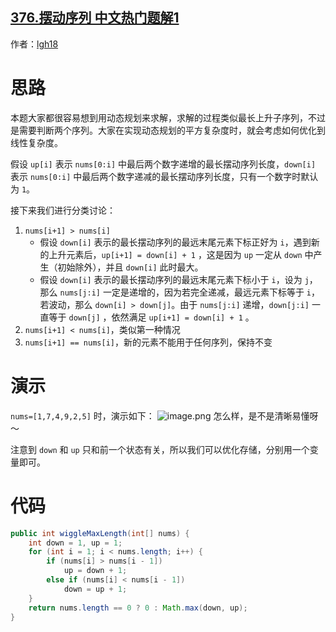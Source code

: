 ## [376.摆动序列 中文热门题解1](https://leetcode.cn/problems/wiggle-subsequence/solutions/100000/tan-xin-si-lu-qing-xi-er-zheng-que-de-ti-jie-by-lg)

作者：[lgh18](https://leetcode.cn/u/lgh18)

# 思路
本题大家都很容易想到用动态规划来求解，求解的过程类似最长上升子序列，不过是需要判断两个序列。大家在实现动态规划的平方复杂度时，就会考虑如何优化到线性复杂度。

假设 `up[i]` 表示 `nums[0:i]` 中最后两个数字递增的最长摆动序列长度，`down[i]` 表示 `nums[0:i]` 中最后两个数字递减的最长摆动序列长度，只有一个数字时默认为 `1`。

接下来我们进行分类讨论：
1. `nums[i+1] > nums[i]`
    - 假设 `down[i]` 表示的最长摆动序列的最远末尾元素下标正好为 `i`，遇到新的上升元素后，`up[i+1] = down[i] + 1` ，这是因为 `up` 一定从 `down` 中产生（初始除外），并且 `down[i]` 此时最大。
    - 假设 `down[i]` 表示的最长摆动序列的最远末尾元素下标小于 `i`，设为 `j`，那么 `nums[j:i]` 一定是递增的，因为若完全递减，最远元素下标等于 `i`，若波动，那么 `down[i] > down[j]`。由于 `nums[j:i]` 递增，`down[j:i]` 一直等于 `down[j]` ，依然满足 `up[i+1] = down[i] + 1` 。
2. `nums[i+1] < nums[i]`，类似第一种情况
3. `nums[i+1] == nums[i]`，新的元素不能用于任何序列，保持不变

# 演示
`nums=[1,7,4,9,2,5]` 时，演示如下：
![image.png](https://pic.leetcode-cn.com/dd09644d01ea873cfb14a3d538c7b6b49680f5d840e22f3eef6a5e07aec78db0-image.png)
怎么样，是不是清晰易懂呀～

注意到 `down` 和 `up` 只和前一个状态有关，所以我们可以优化存储，分别用一个变量即可。

# 代码
```Java []
public int wiggleMaxLength(int[] nums) {
    int down = 1, up = 1;
    for (int i = 1; i < nums.length; i++) {
        if (nums[i] > nums[i - 1])
            up = down + 1;
        else if (nums[i] < nums[i - 1])
            down = up + 1;
    }
    return nums.length == 0 ? 0 : Math.max(down, up);
}
```
